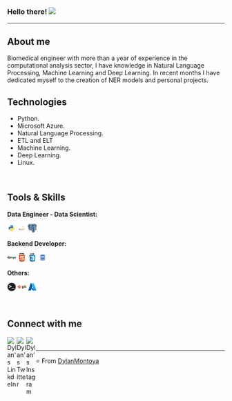 ### Hello there! <img src="https://raw.githubusercontent.com/iampavangandhi/iampavangandhi/master/gifs/Hi.gif" width="30px">

***********************************

## About me
Biomedical engineer with more than a year of experience in the computational analysis sector, I have knowledge in Natural Language Processing, Machine Learning and Deep Learning. In recent months I have dedicated myself to the creation of NER models and personal projects.


## Technologies
- Python.
- Microsoft Azure.
- Natural Language Processing.
- ETL and ELT
- Machine Learning.
- Deep Learning.
- Linux.

<br />

## Tools & Skills

**Data Engineer - Data Scientist:**
<br />

<code><img height="20" src="https://raw.githubusercontent.com/github/explore/80688e429a7d4ef2fca1e82350fe8e3517d3494d/topics/python/python.png"></code>
<code><img height="20" src="https://raw.githubusercontent.com/github/explore/80688e429a7d4ef2fca1e82350fe8e3517d3494d/topics/mysql/mysql.png"></code>
<code><img height="20" src="https://raw.githubusercontent.com/github/explore/80688e429a7d4ef2fca1e82350fe8e3517d3494d/topics/postgresql/postgresql.png"></code>

**Backend Developer:**
<br />

<code><img height="20" src="https://raw.githubusercontent.com/github/explore/80688e429a7d4ef2fca1e82350fe8e3517d3494d/topics/django/django.png"></code>
<code><img height="20" src="https://raw.githubusercontent.com/github/explore/80688e429a7d4ef2fca1e82350fe8e3517d3494d/topics/html/html.png"></code>
<code><img height="20" src="https://raw.githubusercontent.com/github/explore/80688e429a7d4ef2fca1e82350fe8e3517d3494d/topics/css/css.png"></code>
<code><img height="20" src="https://raw.githubusercontent.com/github/explore/80688e429a7d4ef2fca1e82350fe8e3517d3494d/topics/sql/sql.png"></code>


**Others:**
<br />

<code><img height="20" src="https://raw.githubusercontent.com/github/explore/80688e429a7d4ef2fca1e82350fe8e3517d3494d/topics/terminal/terminal.png"></code>
<code><img height="20" src="https://raw.githubusercontent.com/github/explore/80688e429a7d4ef2fca1e82350fe8e3517d3494d/topics/git/git.png"></code>
<code><img height="20" src="https://raw.githubusercontent.com/github/explore/80688e429a7d4ef2fca1e82350fe8e3517d3494d/topics/azure/azure.png"></code>

<br />

## Connect with me

<a href="https://www.linkedin.com/in/dylan-montoya/">  
  <img align="left" alt="Dylan's LinkdeIn" width="22px" src="https://cdn.jsdelivr.net/npm/simple-icons@v3/icons/linkedin.svg" />
</a>

<a href="https://twitter.com/dylan_montoya22">
  <img align="left" alt="Dylan's Twitter" width="22px" src="https://cdn.jsdelivr.net/npm/simple-icons@v3/icons/twitter.svg" />
</a>

<a href="https://www.instagram.com/damontoya22/">
  <img align="left" alt="Dylan's Instagram" width="22px" src="https://cdn.jsdelivr.net/npm/simple-icons@v3/icons/instagram.svg" />
</a>

<br />

***********************************

⭐️ From [DylanMontoya](https://github.com/DylanMontoya)
